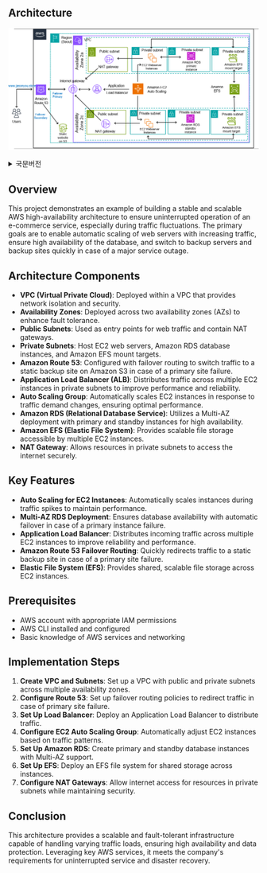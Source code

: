 ## Architecture

![AWS High Availability Architecture](./Architecture%20diagram.png)

<details>
  <summary>국문버전</summary>

## 개요

이 프로젝트는 트래픽 변동이 큰 특정 시기에 안정적이고 확장 가능한 AWS 고가용성 아키텍처를 구현하여 쇼핑몰 서비스를 무중단으로 운영하기 위한 예제를 다룹니다. 주요 목표는 트래픽이 증가할 때 웹 서버가 자동으로 확장되고, 데이터베이스의 고가용성을 확보하며, 주요 서비스 장애 시 빠르게 대체 서버와 백업 사이트로 전환하는 것입니다.

## 아키텍처 구성 요소

- **VPC (Virtual Private Cloud)**: 네트워크 격리 및 보안을 제공하는 VPC 환경에 배포됩니다.
- **가용 영역**: 장애 대응력을 강화하기 위해 두 개의 가용 영역(AZ)에 걸쳐 배포됩니다.
- **퍼블릭 서브넷**: NAT 게이트웨이를 포함하여 웹 트래픽이 진입하는 지점으로 사용됩니다.
- **프라이빗 서브넷**: EC2 웹 서버, Amazon RDS 데이터베이스 인스턴스 및 Amazon EFS 마운트 타겟이 배치됩니다.
- **Amazon Route 53**: 주 사이트 장애 시 트래픽을 Amazon S3에 호스팅된 정적 백업 사이트로 빠르게 전환하기 위한 장애 조치 라우팅이 구성됩니다.
- **애플리케이션 로드 밸런서(ELB)**: 프라이빗 서브넷의 여러 EC2 인스턴스 간에 트래픽을 분산하여 성능과 안정성을 향상시킵니다.
- **Auto Scaling 그룹**: 트래픽 수요에 따라 EC2 인스턴스를 자동으로 조정하여 최적의 성능을 보장합니다.
- **Amazon RDS (Relational Database Service)**: 고가용성을 위해 다중 AZ 배포가 구성된 기본 및 대기 인스턴스를 사용합니다.
- **Amazon EFS (Elastic File System)**: 여러 EC2 인스턴스에서 접근 가능한 확장 가능한 파일 저장소를 제공합니다.
- **NAT 게이트웨이**: 프라이빗 서브넷에 위치한 리소스가 인터넷에 액세스할 수 있도록 지원하며, 보안을 유지합니다.

## 주요 기능

- **EC2 인스턴스 Auto Scaling**: 트래픽 증가 시 인스턴스를 자동으로 확장하여 성능을 보장합니다.
- **다중 AZ RDS 배포**: 기본 인스턴스 장애 발생 시 자동 장애 조치로 데이터베이스 가용성을 유지합니다.
- **애플리케이션 로드 밸런서**: 여러 EC2 인스턴스로 들어오는 트래픽을 분산시켜 성능과 안정성을 보장합니다.
- **Amazon Route 53 장애 조치 라우팅**: 주 사이트 장애 시 정적 백업 사이트로 트래픽을 빠르게 전환합니다.
- **Elastic File System (EFS)**: EC2 인스턴스 간에 공유되는 확장 가능한 파일 저장소를 제공합니다.

## 사전 준비 사항

- AWS 계정 및 적절한 IAM 권한
- AWS CLI 설치 및 구성
- AWS 서비스 및 네트워크에 대한 기본 지식

## 구현 단계

1. **VPC 및 서브넷 생성**: 여러 가용 영역에 걸쳐 퍼블릭 및 프라이빗 서브넷이 포함된 VPC 구성.
2. **Route 53 설정**: 장애 조치 라우팅 정책을 구성하여 주 사이트 장애 시 트래픽을 전환.
3. **로드 밸런서 설정**: 애플리케이션 로드 밸런서를 배포하여 트래픽 분산.
4. **EC2 Auto Scaling 그룹 구성**: 트래픽 패턴에 따라 EC2 인스턴스 자동 조정.
5. **Amazon RDS 구성**: 다중 AZ 지원 기본 및 대기 데이터베이스 인스턴스 생성.
6. **EFS 설정**: 공유 데이터 저장소를 위한 EFS 파일 시스템 구성.
7. **NAT 게이트웨이 설정**: 프라이빗 서브넷 내 리소스에 대한 인터넷 액세스를 제공.

## 결론

이 아키텍처는 트래픽 변동에도 대응할 수 있는 확장성 및 장애 대응력을 제공하여 쇼핑몰 서비스의 무중단 운영을 보장합니다. 주요 AWS 서비스를 활용하여 높은 가용성과 데이터 보호를 실현합니다.

</details>

## Overview

This project demonstrates an example of building a stable and scalable AWS high-availability architecture to ensure uninterrupted operation of an e-commerce service, especially during traffic fluctuations. The primary goals are to enable automatic scaling of web servers with increasing traffic, ensure high availability of the database, and switch to backup servers and backup sites quickly in case of a major service outage.

## Architecture Components

- **VPC (Virtual Private Cloud)**: Deployed within a VPC that provides network isolation and security.
- **Availability Zones**: Deployed across two availability zones (AZs) to enhance fault tolerance.
- **Public Subnets**: Used as entry points for web traffic and contain NAT gateways.
- **Private Subnets**: Host EC2 web servers, Amazon RDS database instances, and Amazon EFS mount targets.
- **Amazon Route 53**: Configured with failover routing to switch traffic to a static backup site on Amazon S3 in case of a primary site failure.
- **Application Load Balancer (ALB)**: Distributes traffic across multiple EC2 instances in private subnets to improve performance and reliability.
- **Auto Scaling Group**: Automatically scales EC2 instances in response to traffic demand changes, ensuring optimal performance.
- **Amazon RDS (Relational Database Service)**: Utilizes a Multi-AZ deployment with primary and standby instances for high availability.
- **Amazon EFS (Elastic File System)**: Provides scalable file storage accessible by multiple EC2 instances.
- **NAT Gateway**: Allows resources in private subnets to access the internet securely.

## Key Features

- **Auto Scaling for EC2 Instances**: Automatically scales instances during traffic spikes to maintain performance.
- **Multi-AZ RDS Deployment**: Ensures database availability with automatic failover in case of a primary instance failure.
- **Application Load Balancer**: Distributes incoming traffic across multiple EC2 instances to improve reliability and performance.
- **Amazon Route 53 Failover Routing**: Quickly redirects traffic to a static backup site in case of a primary site failure.
- **Elastic File System (EFS)**: Provides shared, scalable file storage across EC2 instances.

## Prerequisites

- AWS account with appropriate IAM permissions
- AWS CLI installed and configured
- Basic knowledge of AWS services and networking

## Implementation Steps

1. **Create VPC and Subnets**: Set up a VPC with public and private subnets across multiple availability zones.
2. **Configure Route 53**: Set up failover routing policies to redirect traffic in case of primary site failure.
3. **Set Up Load Balancer**: Deploy an Application Load Balancer to distribute traffic.
4. **Configure EC2 Auto Scaling Group**: Automatically adjust EC2 instances based on traffic patterns.
5. **Set Up Amazon RDS**: Create primary and standby database instances with Multi-AZ support.
6. **Set Up EFS**: Deploy an EFS file system for shared storage across instances.
7. **Configure NAT Gateways**: Allow internet access for resources in private subnets while maintaining security.

## Conclusion

This architecture provides a scalable and fault-tolerant infrastructure capable of handling varying traffic loads, ensuring high availability and data protection. Leveraging key AWS services, it meets the company's requirements for uninterrupted service and disaster recovery.

